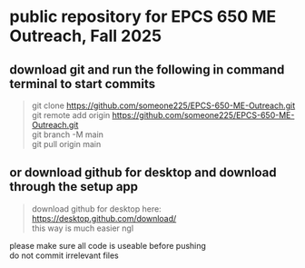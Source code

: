 # public repository for EPCS 650 ME Outreach, Fall 2025 <br/>
## download git and run the following in command terminal to start commits <br/>

> git clone https://github.com/someone225/EPCS-650-ME-Outreach.git <br/>
> git remote add origin https://github.com/someone225/EPCS-650-ME-Outreach.git <br/>
> git branch -M main <br/>
> git pull origin main <br/>

## or download github for desktop and download through the setup app <br/>
> download github for desktop here: https://desktop.github.com/download/ <br/>
> this way is much easier ngl <br/>


please make sure all code is useable before pushing <br/>
do not commit irrelevant files <br/>

